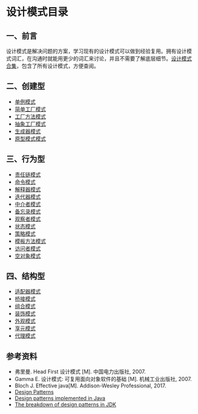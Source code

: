 # 设计模式目录

## 一、前言

设计模式是解决问题的方案，学习现有的设计模式可以做到经验复用。拥有设计模式词汇，在沟通时就能用更少的词汇来讨论，并且不需要了解底层细节。[设计模式合集](设计模式合集.md)，包含了所有设计模式，方便查阅。

## 二、创建型

- [单例模式](创建/设计模式%20%20-%20单例.md)
- [简单工厂模式](创建/设计模式%20-%20简单工厂.md)
- [工厂方法模式](创建/设计模式%20-%20工厂方法.md)
- [抽象工厂模式](创建/设计模式%20-%20抽象工厂.md)
- [生成器模式](创建/设计模式%20-%20生成器.md)
- [原型模式模式](创建/设计模式%20-%20原型模式.md)

## 三、行为型

- [责任链模式](行为/设计模式%20-%20责任链.md)
- [命令模式](行为/设计模式%20-%20命令.md)
- [解释器模式](行为/设计模式%20-%20解释器.md)
- [迭代器模式](行为/设计模式%20-%20迭代器.md)
- [中介者模式](行为/设计模式%20-%20中介者.md)
- [备忘录模式](行为/设计模式%20-%20备忘录.md)
- [观察者模式](行为/设计模式%20-%20观察者.md)
- [状态模式](行为/设计模式%20-%20状态.md)
- [策略模式](行为/设计模式%20-%20策略.md)
- [模板方法模式](行为/设计模式%20-%20模板方法.md)
- [访问者模式](行为/设计模式%20-%20访问者.md)
- [空对象模式](行为/设计模式%20-%20空对象.md)

## 四、结构型

- [适配器模式](结构/设计模式%20-%20适配器.md)
- [桥接模式](结构/设计模式%20-%20桥接.md)
- [组合模式](结构/设计模式%20-%20组合.md)
- [装饰模式](结构/设计模式%20-%20装饰.md)
- [外观模式](结构/设计模式%20-%20外观.md)
- [享元模式](结构/设计模式%20-%20享元.md)
- [代理模式](结构/设计模式%20-%20代理.md)

## 参考资料

- 弗里曼. Head First 设计模式 [M]. 中国电力出版社, 2007.
- Gamma E. 设计模式: 可复用面向对象软件的基础 [M]. 机械工业出版社, 2007.
- Bloch J. Effective java[M]. Addison-Wesley Professional, 2017.
- [Design Patterns](http://www.oodesign.com/)
- [Design patterns implemented in Java](http://java-design-patterns.com/)
- [The breakdown of design patterns in JDK](http://www.programering.com/a/MTNxAzMwATY.html)

 